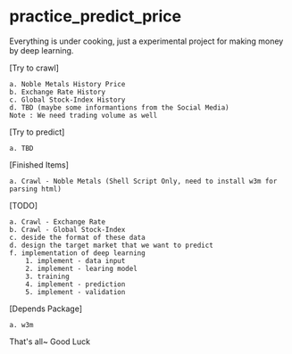 # practice_predict_price

Everything is under cooking, just a experimental project for making money by deep learning.

[Try to crawl]

	a. Noble Metals History Price
	b. Exchange Rate History
	c. Global Stock-Index History
	d. TBD (maybe some informantions from the Social Media)
	Note : We need trading volume as well

[Try to predict]

	a. TBD


[Finished Items]

	a. Crawl - Noble Metals (Shell Script Only, need to install w3m for parsing html)

[TODO]

	a. Crawl - Exchange Rate
	b. Crawl - Global Stock-Index
	c. deside the format of these data
	d. design the target market that we want to predict
	f. implementation of deep learning
		1. implement - data input
		2. implement - learing model
		3. training
		4. implement - prediction
		5. implement - validation

[Depends Package]

    a. w3m

That's all~ Good Luck
